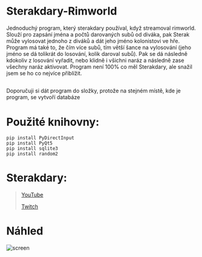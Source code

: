 # Sterakdary-Rimworld
Jednoduchý program, který sterakdary používal, když streamoval rimworld. Slouží pro zapsání jména a počtů darovaných subů od diváka, pak Sterak může vylosovat jednoho z diváků a dát jeho jméno kolonistovi ve hře. Program má také to, že čím více subů, tím větší šance na vylosování (jeho jméno se dá tolikrát do losování, kolik daroval subů). Pak se dá následně kdokoliv z losování vyřadit, nebo klidně i všichni naráz a následně zase všechny naráz aktivovat. Program není 100% co měl Sterakdary, ale snažil jsem se ho co nejvíce přiblížit.

##
Doporučuji si dát program do složky, protože na stejném místě, kde je program, se vytvoří databáze
##

# Použité knihovny:
```
pip install PyDirectInput
pip install PyQt5
pip install sqlite3
pip install random2
```

# Sterakdary:

> [YouTube](https://www.youtube.com/c/TenSterakdary/)
> 
> [Twitch](https://www.twitch.tv/tensterakdary/)


# Náhled

![screen](https://user-images.githubusercontent.com/82058894/142740582-bca6c879-474e-47f0-bf33-dd449c5b4782.png)
